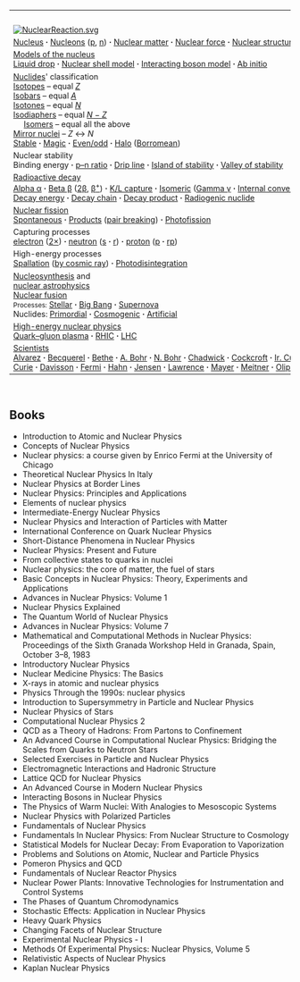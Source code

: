 <table class="vertical-navbox nowraplinks">
<tbody>
<tr>
<th><a title="Nuclear physics" href="https://en.wikipedia.org/wiki/Nuclear_physics">Nuclear physics</a></th>
</tr>
<tr>
<td><a class="image" href="200px-NuclearReaction.svg.png"><img src="200px-NuclearReaction.svg.png" srcset="200px-NuclearReaction.svg.png" alt="NuclearReaction.svg" width="200" height="139" data-file-width="488" data-file-height="338" /></a></td>
</tr>
<tr>
<td><a title="Atomic nucleus" href="https://en.wikipedia.org/wiki/Atomic_nucleus">Nucleus</a>&nbsp;<strong>&middot;</strong>&nbsp;<a title="Nucleon" href="https://en.wikipedia.org/wiki/Nucleon">Nucleons</a>&nbsp;(<a title="Proton" href="https://en.wikipedia.org/wiki/Proton">p</a>,&nbsp;<a title="Neutron" href="https://en.wikipedia.org/wiki/Neutron">n</a>)&nbsp;<strong>&middot;</strong>&nbsp;<a title="Nuclear matter" href="https://en.wikipedia.org/wiki/Nuclear_matter">Nuclear matter</a>&nbsp;<strong>&middot;</strong>&nbsp;<a title="Nuclear force" href="https://en.wikipedia.org/wiki/Nuclear_force">Nuclear force</a>&nbsp;<strong>&middot;</strong>&nbsp;<a title="Nuclear structure" href="https://en.wikipedia.org/wiki/Nuclear_structure">Nuclear structure</a>&nbsp;<strong>&middot;</strong>&nbsp;<a title="Nuclear reaction" href="https://en.wikipedia.org/wiki/Nuclear_reaction">Nuclear reaction</a></td>
</tr>
<tr>
<td>
<div id="NavFrame1" class="NavFrame collapsed">
<div class="NavHead"><a class="mw-redirect" title="Nuclear model" href="https://en.wikipedia.org/wiki/Nuclear_model">Models of the nucleus</a></div>
<div class="NavContent"><a title="Semi-empirical mass formula" href="https://en.wikipedia.org/wiki/Semi-empirical_mass_formula">Liquid drop</a>&nbsp;<strong>&middot;</strong>&nbsp;<a title="Nuclear shell model" href="https://en.wikipedia.org/wiki/Nuclear_shell_model">Nuclear shell model</a>&nbsp;<strong>&middot;</strong>&nbsp;<a title="Interacting boson model" href="https://en.wikipedia.org/wiki/Interacting_boson_model">Interacting boson model</a>&nbsp;<strong>&middot;</strong>&nbsp;<a title="Ab initio methods (nuclear physics)" href="https://en.wikipedia.org/wiki/Ab_initio_methods_(nuclear_physics)">Ab initio</a></div>
</div>
</td>
</tr>
<tr>
<td>
<div id="NavFrame2" class="NavFrame collapsed">
<div class="NavHead"><a title="Nuclide" href="https://en.wikipedia.org/wiki/Nuclide">Nuclides</a>' classification</div>
<div class="NavContent"><a title="Isotope" href="https://en.wikipedia.org/wiki/Isotope">Isotopes</a>&nbsp;&ndash; equal&nbsp;<a title="Atomic number" href="https://en.wikipedia.org/wiki/Atomic_number"><em>Z</em></a><br /><a title="Isobar (nuclide)" href="https://en.wikipedia.org/wiki/Isobar_(nuclide)">Isobars</a>&nbsp;&ndash; equal&nbsp;<a title="Mass number" href="https://en.wikipedia.org/wiki/Mass_number"><em>A</em></a><br /><a title="Isotone" href="https://en.wikipedia.org/wiki/Isotone">Isotones</a>&nbsp;&ndash; equal&nbsp;<a title="Neutron number" href="https://en.wikipedia.org/wiki/Neutron_number"><em>N</em></a><br /><a class="mw-redirect" title="Isodiapher" href="https://en.wikipedia.org/wiki/Isodiapher">Isodiaphers</a>&nbsp;&ndash; equal&nbsp;<a class="mw-redirect" title="Neutron excess" href="https://en.wikipedia.org/wiki/Neutron_excess"><em>N</em>&nbsp;&minus;&nbsp;<em>Z</em></a><br />&nbsp;&nbsp;&nbsp;&nbsp;&nbsp;<a title="Nuclear isomer" href="https://en.wikipedia.org/wiki/Nuclear_isomer">Isomers</a>&nbsp;&ndash; equal all the above<br /><a title="Mirror nuclei" href="https://en.wikipedia.org/wiki/Mirror_nuclei">Mirror nuclei</a>&nbsp;&ndash;&nbsp;<em>Z</em>&nbsp;&harr;&nbsp;<em>N</em><br /><a class="mw-redirect" title="Stable isotope" href="https://en.wikipedia.org/wiki/Stable_isotope">Stable</a>&nbsp;<strong>&middot;</strong>&nbsp;<a title="Magic number (physics)" href="https://en.wikipedia.org/wiki/Magic_number_(physics)">Magic</a>&nbsp;<strong>&middot;</strong>&nbsp;<a title="Even and odd atomic nuclei" href="https://en.wikipedia.org/wiki/Even_and_odd_atomic_nuclei">Even/odd</a>&nbsp;<strong>&middot;</strong>&nbsp;<a title="Halo nucleus" href="https://en.wikipedia.org/wiki/Halo_nucleus">Halo</a>&nbsp;(<a title="Borromean nucleus" href="https://en.wikipedia.org/wiki/Borromean_nucleus">Borromean</a>)</div>
</div>
</td>
</tr>
<tr>
<td>
<div id="NavFrame3" class="NavFrame collapsed">
<div class="NavHead">Nuclear stability</div>
<div class="NavContent"><a class="mw-selflink selflink">Binding energy</a>&nbsp;<strong>&middot;</strong>&nbsp;<a class="mw-redirect" title="Proton&ndash;neutron ratio" href="https://en.wikipedia.org/wiki/Proton%E2%80%93neutron_ratio">p&ndash;n ratio</a>&nbsp;<strong>&middot;</strong>&nbsp;<a title="Nuclear drip line" href="https://en.wikipedia.org/wiki/Nuclear_drip_line">Drip line</a>&nbsp;<strong>&middot;</strong>&nbsp;<a title="Island of stability" href="https://en.wikipedia.org/wiki/Island_of_stability">Island of stability</a>&nbsp;<strong>&middot;</strong>&nbsp;<a title="Valley of stability" href="https://en.wikipedia.org/wiki/Valley_of_stability">Valley of stability</a></div>
</div>
</td>
</tr>
<tr>
<td>
<div id="NavFrame4" class="NavFrame collapsed">
<div class="NavHead"><a title="Radioactive decay" href="https://en.wikipedia.org/wiki/Radioactive_decay">Radioactive decay</a></div>
<div class="NavContent"><a title="Alpha decay" href="https://en.wikipedia.org/wiki/Alpha_decay">Alpha&nbsp;&alpha;</a>&nbsp;<strong>&middot;</strong>&nbsp;<a title="Beta decay" href="https://en.wikipedia.org/wiki/Beta_decay">Beta&nbsp;&beta;</a>&nbsp;(<a title="Double beta decay" href="https://en.wikipedia.org/wiki/Double_beta_decay">2&beta;</a>,&nbsp;<a title="Positron emission" href="https://en.wikipedia.org/wiki/Positron_emission">&beta;<sup>+</sup></a>)&nbsp;<strong>&middot;</strong>&nbsp;<a title="Electron capture" href="https://en.wikipedia.org/wiki/Electron_capture">K/L&nbsp;capture</a>&nbsp;<strong>&middot;</strong>&nbsp;<a class="mw-redirect" title="Isomeric transition" href="https://en.wikipedia.org/wiki/Isomeric_transition">Isomeric</a>&nbsp;(<a title="Gamma ray" href="https://en.wikipedia.org/wiki/Gamma_ray">Gamma &gamma;</a>&nbsp;<strong>&middot;</strong>&nbsp;<a title="Internal conversion" href="https://en.wikipedia.org/wiki/Internal_conversion">Internal conversion</a>)&nbsp;<strong>&middot;</strong>&nbsp;<a title="Spontaneous fission" href="https://en.wikipedia.org/wiki/Spontaneous_fission">Spontaneous fission</a>&nbsp;<strong>&middot;</strong>&nbsp;<a title="Cluster decay" href="https://en.wikipedia.org/wiki/Cluster_decay">Cluster decay</a>&nbsp;<strong>&middot;</strong>&nbsp;<a title="Neutron emission" href="https://en.wikipedia.org/wiki/Neutron_emission">Neutron emission</a>&nbsp;<strong>&middot;</strong>&nbsp;<a title="Proton emission" href="https://en.wikipedia.org/wiki/Proton_emission">Proton emission</a>
<div><a title="Decay energy" href="https://en.wikipedia.org/wiki/Decay_energy">Decay energy</a>&nbsp;<strong>&middot;</strong>&nbsp;<a title="Decay chain" href="https://en.wikipedia.org/wiki/Decay_chain">Decay chain</a>&nbsp;<strong>&middot;</strong>&nbsp;<a title="Decay product" href="https://en.wikipedia.org/wiki/Decay_product">Decay product</a>&nbsp;<strong>&middot;</strong>&nbsp;<a title="Radiogenic nuclide" href="https://en.wikipedia.org/wiki/Radiogenic_nuclide">Radiogenic nuclide</a></div>
</div>
</div>
</td>
</tr>
<tr>
<td>
<div id="NavFrame5" class="NavFrame collapsed">
<div class="NavHead"><a title="Nuclear fission" href="https://en.wikipedia.org/wiki/Nuclear_fission">Nuclear fission</a></div>
<div class="NavContent"><a title="Spontaneous fission" href="https://en.wikipedia.org/wiki/Spontaneous_fission">Spontaneous</a>&nbsp;<strong>&middot;</strong>&nbsp;<a title="Nuclear fission product" href="https://en.wikipedia.org/wiki/Nuclear_fission_product">Products</a>&nbsp;(<a title="Nucleon pair breaking in fission" href="https://en.wikipedia.org/wiki/Nucleon_pair_breaking_in_fission">pair breaking</a>)&nbsp;<strong>&middot;</strong>&nbsp;<a title="Photofission" href="https://en.wikipedia.org/wiki/Photofission">Photofission</a></div>
</div>
</td>
</tr>
<tr>
<td>
<div id="NavFrame6" class="NavFrame collapsed">
<div class="NavHead">Capturing processes</div>
<div class="NavContent"><a title="Electron capture" href="https://en.wikipedia.org/wiki/Electron_capture">electron</a>&nbsp;(<a title="Double electron capture" href="https://en.wikipedia.org/wiki/Double_electron_capture">2&times;</a>)&nbsp;<strong>&middot;</strong>&nbsp;<a title="Neutron capture" href="https://en.wikipedia.org/wiki/Neutron_capture">neutron</a>&nbsp;(<a title="S-process" href="https://en.wikipedia.org/wiki/S-process">s</a>&nbsp;<strong>&middot;</strong>&nbsp;<a title="R-process" href="https://en.wikipedia.org/wiki/R-process">r</a>)&nbsp;<strong>&middot;</strong>&nbsp;<a title="Proton capture" href="https://en.wikipedia.org/wiki/Proton_capture">proton</a>&nbsp;(<a title="P-process" href="https://en.wikipedia.org/wiki/P-process">p</a>&nbsp;<strong>&middot;</strong>&nbsp;<a title="Rp-process" href="https://en.wikipedia.org/wiki/Rp-process">rp</a>)</div>
</div>
</td>
</tr>
<tr>
<td>
<div id="NavFrame7" class="NavFrame collapsed">
<div class="NavHead">High-energy processes</div>
<div class="NavContent"><a title="Spallation" href="https://en.wikipedia.org/wiki/Spallation">Spallation</a>&nbsp;(<a title="Cosmic ray spallation" href="https://en.wikipedia.org/wiki/Cosmic_ray_spallation">by cosmic ray</a>)&nbsp;<strong>&middot;</strong>&nbsp;<a title="Photodisintegration" href="https://en.wikipedia.org/wiki/Photodisintegration">Photodisintegration</a></div>
</div>
</td>
</tr>
<tr>
<td>
<div id="NavFrame8" class="NavFrame collapsed">
<div class="NavHead"><a title="Nucleosynthesis" href="https://en.wikipedia.org/wiki/Nucleosynthesis">Nucleosynthesis</a>&nbsp;and<br /><a title="Nuclear astrophysics" href="https://en.wikipedia.org/wiki/Nuclear_astrophysics">nuclear astrophysics</a></div>
<div class="NavContent"><a title="Nuclear fusion" href="https://en.wikipedia.org/wiki/Nuclear_fusion">Nuclear fusion</a><br /><small>Processes:</small>&nbsp;<a title="Stellar nucleosynthesis" href="https://en.wikipedia.org/wiki/Stellar_nucleosynthesis">Stellar</a>&nbsp;<strong>&middot;</strong>&nbsp;<a title="Big Bang nucleosynthesis" href="https://en.wikipedia.org/wiki/Big_Bang_nucleosynthesis">Big Bang</a>&nbsp;<strong>&middot;</strong>&nbsp;<a title="Supernova nucleosynthesis" href="https://en.wikipedia.org/wiki/Supernova_nucleosynthesis">Supernova</a><br />Nuclides:&nbsp;<a title="Primordial nuclide" href="https://en.wikipedia.org/wiki/Primordial_nuclide">Primordial</a>&nbsp;<strong>&middot;</strong>&nbsp;<a title="Cosmogenic nuclide" href="https://en.wikipedia.org/wiki/Cosmogenic_nuclide">Cosmogenic</a>&nbsp;<strong>&middot;</strong>&nbsp;<a title="Synthetic element" href="https://en.wikipedia.org/wiki/Synthetic_element">Artificial</a></div>
</div>
</td>
</tr>
<tr>
<td>
<div id="NavFrame9" class="NavFrame collapsed">
<div class="NavHead"><a title="High-energy nuclear physics" href="https://en.wikipedia.org/wiki/High-energy_nuclear_physics">High-energy nuclear physics</a></div>
<div class="NavContent"><a title="Quark&ndash;gluon plasma" href="https://en.wikipedia.org/wiki/Quark%E2%80%93gluon_plasma">Quark&ndash;gluon plasma</a>&nbsp;<strong>&middot;</strong>&nbsp;<a title="Relativistic Heavy Ion Collider" href="https://en.wikipedia.org/wiki/Relativistic_Heavy_Ion_Collider">RHIC</a>&nbsp;<strong>&middot;</strong>&nbsp;<a title="Large Hadron Collider" href="https://en.wikipedia.org/wiki/Large_Hadron_Collider">LHC</a></div>
</div>
</td>
</tr>
<tr>
<td>
<div id="NavFrame10" class="NavFrame collapsed">
<div class="NavHead"><a title="Category:Nuclear physicists" href="https://en.wikipedia.org/wiki/Category:Nuclear_physicists">Scientists</a></div>
<div class="NavContent"><a title="Luis Walter Alvarez" href="https://en.wikipedia.org/wiki/Luis_Walter_Alvarez">Alvarez</a>&nbsp;<strong>&middot;</strong>&nbsp;<a title="Henri Becquerel" href="https://en.wikipedia.org/wiki/Henri_Becquerel">Becquerel</a>&nbsp;<strong>&middot;</strong>&nbsp;<a title="Hans Bethe" href="https://en.wikipedia.org/wiki/Hans_Bethe">Bethe</a>&nbsp;<strong>&middot;</strong>&nbsp;<a title="Aage Bohr" href="https://en.wikipedia.org/wiki/Aage_Bohr">A.&nbsp;Bohr</a>&nbsp;<strong>&middot;</strong>&nbsp;<a title="Niels Bohr" href="https://en.wikipedia.org/wiki/Niels_Bohr">N.&nbsp;Bohr</a>&nbsp;<strong>&middot;</strong>&nbsp;<a title="James Chadwick" href="https://en.wikipedia.org/wiki/James_Chadwick">Chadwick</a>&nbsp;<strong>&middot;</strong>&nbsp;<a title="John Cockcroft" href="https://en.wikipedia.org/wiki/John_Cockcroft">Cockcroft</a>&nbsp;<strong>&middot;</strong>&nbsp;<a title="Ir&egrave;ne Joliot-Curie" href="https://en.wikipedia.org/wiki/Ir%C3%A8ne_Joliot-Curie">Ir.&nbsp;Curie</a>&nbsp;<strong>&middot;</strong>&nbsp;<a title="Fr&eacute;d&eacute;ric Joliot-Curie" href="https://en.wikipedia.org/wiki/Fr%C3%A9d%C3%A9ric_Joliot-Curie">Fr.&nbsp;Curie</a>&nbsp;<strong>&middot;</strong>&nbsp;<a title="Pierre Curie" href="https://en.wikipedia.org/wiki/Pierre_Curie">Pi.&nbsp;Curie</a>&nbsp;<strong>&middot;</strong>&nbsp;<a title="Marie Curie" href="https://en.wikipedia.org/wiki/Marie_Curie">Skłodowska-Curie</a>&nbsp;<strong>&middot;</strong>&nbsp;<a title="Clinton Davisson" href="https://en.wikipedia.org/wiki/Clinton_Davisson">Davisson</a>&nbsp;<strong>&middot;</strong>&nbsp;<a title="Enrico Fermi" href="https://en.wikipedia.org/wiki/Enrico_Fermi">Fermi</a>&nbsp;<strong>&middot;</strong>&nbsp;<a title="Otto Hahn" href="https://en.wikipedia.org/wiki/Otto_Hahn">Hahn</a>&nbsp;<strong>&middot;</strong>&nbsp;<a title="J. Hans D. Jensen" href="https://en.wikipedia.org/wiki/J._Hans_D._Jensen">Jensen</a>&nbsp;<strong>&middot;</strong>&nbsp;<a title="Ernest Lawrence" href="https://en.wikipedia.org/wiki/Ernest_Lawrence">Lawrence</a>&nbsp;<strong>&middot;</strong>&nbsp;<a class="mw-redirect" title="Maria Goeppert-Mayer" href="https://en.wikipedia.org/wiki/Maria_Goeppert-Mayer">Mayer</a>&nbsp;<strong>&middot;</strong>&nbsp;<a title="Lise Meitner" href="https://en.wikipedia.org/wiki/Lise_Meitner">Meitner</a>&nbsp;<strong>&middot;</strong>&nbsp;<a title="Mark Oliphant" href="https://en.wikipedia.org/wiki/Mark_Oliphant">Oliphant</a>&nbsp;<strong>&middot;</strong>&nbsp;<a title="J. Robert Oppenheimer" href="https://en.wikipedia.org/wiki/J._Robert_Oppenheimer">Oppenheimer</a>&nbsp;<strong>&middot;</strong>&nbsp;<a title="Alexandru Proca" href="https://en.wikipedia.org/wiki/Alexandru_Proca">Proca</a>&nbsp;<strong>&middot;</strong>&nbsp;<a title="Edward Mills Purcell" href="https://en.wikipedia.org/wiki/Edward_Mills_Purcell">Purcell</a>&nbsp;<strong>&middot;</strong>&nbsp;<a title="Isidor Isaac Rabi" href="https://en.wikipedia.org/wiki/Isidor_Isaac_Rabi">Rabi</a>&nbsp;<strong>&middot;</strong>&nbsp;<a title="Ernest Rutherford" href="https://en.wikipedia.org/wiki/Ernest_Rutherford">Rutherford</a>&nbsp;<strong>&middot;</strong>&nbsp;<a title="Frederick Soddy" href="https://en.wikipedia.org/wiki/Frederick_Soddy">Soddy</a>&nbsp;<strong>&middot;</strong>&nbsp;<a title="Fritz Strassmann" href="https://en.wikipedia.org/wiki/Fritz_Strassmann">Strassmann</a>&nbsp;<strong>&middot;</strong>&nbsp;<a title="Władysław Świątecki (physicist)" href="https://en.wikipedia.org/wiki/W%C5%82adys%C5%82aw_%C5%9Awi%C4%85tecki_(physicist)">Świątecki</a>&nbsp;<strong>&middot;</strong>&nbsp;<a class="mw-redirect" title="Le&oacute; Szil&aacute;rd" href="https://en.wikipedia.org/wiki/Le%C3%B3_Szil%C3%A1rd">Szil&aacute;rd</a>&nbsp;<strong>&middot;</strong>&nbsp;<a title="Edward Teller" href="https://en.wikipedia.org/wiki/Edward_Teller">Teller</a>&nbsp;<strong>&middot;</strong>&nbsp;<a title="J. J. Thomson" href="https://en.wikipedia.org/wiki/J._J._Thomson">Thomson</a>&nbsp;<strong>&middot;</strong>&nbsp;<a title="Ernest Walton" href="https://en.wikipedia.org/wiki/Ernest_Walton">Walton</a>&nbsp;<strong>&middot;</strong>&nbsp;<a title="Eugene Wigner" href="https://en.wikipedia.org/wiki/Eugene_Wigner">Wigner</a></div>
</div>
</td>
</tr>
</tbody>
</table>
</br>

<h2> Books </h2>

<ul>

                             

 <li><a target="_blank" href="https://github.com/manjunath5496/Nuclear-Physics-Books/blob/master/nmg(1).pdf" style="text-decoration:none;">Introduction
to Atomic and Nuclear Physics</a></li>

 <li><a target="_blank" href="https://github.com/manjunath5496/Nuclear-Physics-Books/blob/master/nmg(2).pdf" style="text-decoration:none;">Concepts of Nuclear Physics</a></li>

<li><a target="_blank" href="https://github.com/manjunath5496/Nuclear-Physics-Books/blob/master/nmg(3).pdf" style="text-decoration:none;">Nuclear physics: a course given by Enrico Fermi at the University of Chicago</a></li>
 <li><a target="_blank" href="https://github.com/manjunath5496/Nuclear-Physics-Books/blob/master/nmg(4).pdf" style="text-decoration:none;">Theoretical Nuclear Physics In Italy</a></li>                              
<li><a target="_blank" href="https://github.com/manjunath5496/Nuclear-Physics-Books/blob/master/nmg(5).pdf" style="text-decoration:none;"> Nuclear Physics at
Border Lines</a></li>
<li><a target="_blank" href="https://github.com/manjunath5496/Nuclear-Physics-Books/blob/master/nmg(6).pdf" style="text-decoration:none;">Nuclear Physics: Principles and Applications </a></li>
 <li><a target="_blank" href="https://github.com/manjunath5496/Nuclear-Physics-Books/blob/master/nmg(7).pdf" style="text-decoration:none;">Elements of nuclear physics</a></li>

 <li><a target="_blank" href="https://github.com/manjunath5496/Nuclear-Physics-Books/blob/master/nmg(8).pdf" style="text-decoration:none;">Intermediate-Energy
Nuclear Physics</a></li>
   <li><a target="_blank" href="https://github.com/manjunath5496/Nuclear-Physics-Books/blob/master/nmg(9).pdf" style="text-decoration:none;">Nuclear Physics and
Interaction of Particles with Matter</a></li>
  
   
 <li><a target="_blank" href="https://github.com/manjunath5496/Nuclear-Physics-Books/blob/master/nmg(10).pdf" style="text-decoration:none;">International Conference on
Quark Nuclear Physics</a></li>                              
<li><a target="_blank" href="https://github.com/manjunath5496/Nuclear-Physics-Books/blob/master/nmg(11).pdf" style="text-decoration:none;"> Short-Distance Phenomena
in Nuclear Physics</a></li>
<li><a target="_blank" href="https://github.com/manjunath5496/Nuclear-Physics-Books/blob/master/nmg(12).pdf" style="text-decoration:none;">Nuclear Physics:
Present and Future</a></li>
<li><a target="_blank" href="https://github.com/manjunath5496/Nuclear-Physics-Books/blob/master/nmg(13).pdf" style="text-decoration:none;">From collective states to quarks in nuclei</a></li>

<li><a target="_blank" href="https://github.com/manjunath5496/Nuclear-Physics-Books/blob/master/nmg(14).pdf" style="text-decoration:none;">Nuclear physics: the core of matter, the fuel of stars</a></li>
                              
<li><a target="_blank" href="https://github.com/manjunath5496/Nuclear-Physics-Books/blob/master/nmg(15).pdf" style="text-decoration:none;">Basic Concepts in
Nuclear Physics: Theory, Experiments and Applications</a></li>

<li><a target="_blank" href="https://github.com/manjunath5496/Nuclear-Physics-Books/blob/master/nmg(16).pdf" style="text-decoration:none;">Advances in Nuclear Physics: Volume 1</a></li>

  <li><a target="_blank" href="https://github.com/manjunath5496/Nuclear-Physics-Books/blob/master/nmg(17).pdf" style="text-decoration:none;">Nuclear Physics
Explained</a></li>   
  
<li><a target="_blank" href="https://github.com/manjunath5496/Nuclear-Physics-Books/blob/master/nmg(18).pdf" style="text-decoration:none;">The Quantum World of Nuclear Physics</a></li> 

  
<li><a target="_blank" href="https://github.com/manjunath5496/Nuclear-Physics-Books/blob/master/nmg(19).pdf" style="text-decoration:none;">Advances in Nuclear Physics: Volume 7 </a></li> 

<li><a target="_blank" href="https://github.com/manjunath5496/Nuclear-Physics-Books/blob/master/nmg(20).pdf" style="text-decoration:none;">Mathematical and Computational Methods in Nuclear Physics: Proceedings of the Sixth Granada Workshop Held in Granada, Spain, October 3–8, 1983</a></li>

<li><a target="_blank" href="https://github.com/manjunath5496/Nuclear-Physics-Books/blob/master/nmg(21).pdf" style="text-decoration:none;">Introductory Nuclear Physics</a></li>
<li><a target="_blank" href="https://github.com/manjunath5496/Nuclear-Physics-Books/blob/master/nmg(22).pdf" style="text-decoration:none;">Nuclear Medicine Physics: The Basics</a></li> 
 <li><a target="_blank" href="https://github.com/manjunath5496/Nuclear-Physics-Books/blob/master/nmg(23).pdf" style="text-decoration:none;">X-rays in atomic and nuclear physics</a></li> 
 

   <li><a target="_blank" href="https://github.com/manjunath5496/Nuclear-Physics-Books/blob/master/nmg(24).pdf" style="text-decoration:none;">Physics Through the 1990s: nuclear physics  </a></li>


<li><a target="_blank" href="https://github.com/manjunath5496/Nuclear-Physics-Books/blob/master/nmg(25).pdf" style="text-decoration:none;">Introduction to
Supersymmetry in Particle and Nuclear Physics</a></li> 

<li><a target="_blank" href="https://github.com/manjunath5496/Nuclear-Physics-Books/blob/master/nmg(26).pdf" style="text-decoration:none;">Nuclear Physics of Stars</a></li>

<li><a target="_blank" href="https://github.com/manjunath5496/Nuclear-Physics-Books/blob/master/nmg(27).pdf" style="text-decoration:none;">Computational Nuclear Physics 2</a></li>
<li><a target="_blank" href="https://github.com/manjunath5496/Nuclear-Physics-Books/blob/master/nmg(28).pdf" style="text-decoration:none;">QCD as a Theory of Hadrons: From Partons to Confinement</a></li> 
 <li><a target="_blank" href="https://github.com/manjunath5496/Nuclear-Physics-Books/blob/master/nmg(29).pdf" style="text-decoration:none;">An Advanced Course in Computational
Nuclear Physics: Bridging the Scales from Quarks to Neutron Stars</a></li> 
 

   <li><a target="_blank" href="https://github.com/manjunath5496/Nuclear-Physics-Books/blob/master/nmg(30).pdf" style="text-decoration:none;">Selected
Exercises in Particle and Nuclear Physics</a></li>



<li><a target="_blank" href="https://github.com/manjunath5496/Nuclear-Physics-Books/blob/master/nmg(31).pdf" style="text-decoration:none;">Electromagnetic Interactions and Hadronic Structure</a></li> 

<li><a target="_blank" href="https://github.com/manjunath5496/Nuclear-Physics-Books/blob/master/nmg(32).pdf" style="text-decoration:none;">Lattice QCD for
Nuclear Physics</a></li>

<li><a target="_blank" href="https://github.com/manjunath5496/Nuclear-Physics-Books/blob/master/nmg(33).pdf" style="text-decoration:none;">An Advanced Course
in Modern Nuclear Physics</a></li>
<li><a target="_blank" href="https://github.com/manjunath5496/Nuclear-Physics-Books/blob/master/nmg(34).pdf" style="text-decoration:none;">Interacting Bosons
in Nuclear Physics</a></li> 
 <li><a target="_blank" href="https://github.com/manjunath5496/Nuclear-Physics-Books/blob/master/nmg(35).pdf" style="text-decoration:none;">The Physics of Warm Nuclei: With Analogies to Mesoscopic Systems</a></li> 
 

   <li><a target="_blank" href="https://github.com/manjunath5496/Nuclear-Physics-Books/blob/master/nmg(36).pdf" style="text-decoration:none;">Nuclear Physics
with Polarized Particles</a></li>

<li><a target="_blank" href="https://github.com/manjunath5496/Nuclear-Physics-Books/blob/master/nmg(37).pdf" style="text-decoration:none;">Fundamentals
of Nuclear Physics</a></li>
<li><a target="_blank" href="https://github.com/manjunath5496/Nuclear-Physics-Books/blob/master/nmg(38).pdf" style="text-decoration:none;">Fundamentals
In Nuclear Physics: From Nuclear Structure to Cosmology</a></li> 
 <li><a target="_blank" href="https://github.com/manjunath5496/Nuclear-Physics-Books/blob/master/nmg(39).pdf" style="text-decoration:none;">Statistical Models for Nuclear Decay: From Evaporation to Vaporization</a></li> 
 

   <li><a target="_blank" href="https://github.com/manjunath5496/Nuclear-Physics-Books/blob/master/nmg(40).pdf" style="text-decoration:none;">Problems and Solutions on Atomic, Nuclear and Particle Physics</a></li>

 <li><a target="_blank" href="https://github.com/manjunath5496/Nuclear-Physics-Books/blob/master/nmg(41).pdf" style="text-decoration:none;">Pomeron Physics and QCD</a></li>


   <li><a target="_blank" href="https://github.com/manjunath5496/Nuclear-Physics-Books/blob/master/nmg(42).pdf" style="text-decoration:none;">Fundamentals of Nuclear Reactor Physics</a></li>

<li><a target="_blank" href="https://github.com/manjunath5496/Nuclear-Physics-Books/blob/master/nmg(43).pdf" style="text-decoration:none;">Nuclear Power Plants:
Innovative Technologies for Instrumentation and Control Systems</a></li>
<li><a target="_blank" href="https://github.com/manjunath5496/Nuclear-Physics-Books/blob/master/nmg(44).pdf" style="text-decoration:none;">The Phases of Quantum Chromodynamics</a></li> 
 <li><a target="_blank" href="https://github.com/manjunath5496/Nuclear-Physics-Books/blob/master/nmg(45).pdf" style="text-decoration:none;">Stochastic Effects: Application in Nuclear Physics</a></li> 
 

   <li><a target="_blank" href="https://github.com/manjunath5496/Nuclear-Physics-Books/blob/master/nmg(46).pdf" style="text-decoration:none;">Heavy Quark Physics</a></li>

 <li><a target="_blank" href="https://github.com/manjunath5496/Nuclear-Physics-Books/blob/master/nmg(47).pdf" style="text-decoration:none;">Changing Facets of Nuclear Structure</a></li>



 <li><a target="_blank" href="https://github.com/manjunath5496/Nuclear-Physics-Books/blob/master/nmg(48).pdf" style="text-decoration:none;">Experimental Nuclear Physics - I</a></li>



<li><a target="_blank" href="https://github.com/manjunath5496/Nuclear-Physics-Books/blob/master/nmg(49).pdf" style="text-decoration:none;"> Methods Of Experimental Physics: Nuclear Physics, Volume 5</a></li> 

<li><a target="_blank" href="https://github.com/manjunath5496/Nuclear-Physics-Books/blob/master/nmg(50).pdf" style="text-decoration:none;">Relativistic Aspects
of Nuclear Physics</a></li>

<li><a target="_blank" href="https://github.com/manjunath5496/Nuclear-Physics-Books/blob/master/nmg(51).pdf" style="text-decoration:none;">Kaplan Nuclear Physics</a></li>

 
 </ul>
